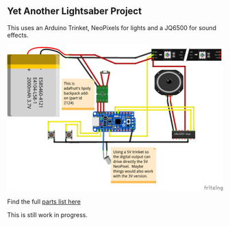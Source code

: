 ## Yet Another Lightsaber Project

This uses an Arduino Trinket, NeoPixels for lights and a JQ6500 for sound effects.

![](https://raw.githubusercontent.com/jcard0na/lightsaber-arduino/master/schematics/lightsaber_bb.png)

Find the full [parts list here](http://jcard0na.github.io/Light-saber-shopping-list/)

This is still work in progress.
